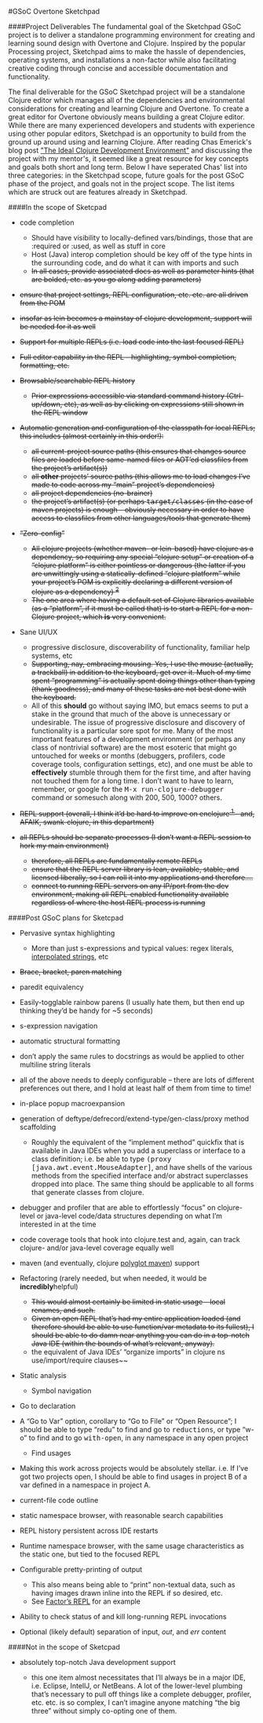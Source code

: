 #GSoC Overtone Sketchpad 

####Project Deliverables
The fundamental goal of the Sketchpad GSoC project is to deliver a standalone programming environment for creating and learning sound design with Overtone and Clojure. Inspired by the popular Processing project, Sketchpad aims to make the hassle of dependencies, operating systems, and installations a non-factor while also facilitating creative coding through concise and accessible documentation and functionality. 

The final deliverable for the GSoC Sketchpad project will be a standalone Clojure editor which manages all of the dependencies and environmental considerations for creating and learning Clojure and Overtone. To create a great editor for Overtone obviously means building a great Clojure editor. While there are many experienced developers and students with experience using other popular editors, Sketchpad is an opportunity to build from the ground up around using and learning Clojure. After reading Chas Emerick's blog post ["The Ideal Clojure Development Environment"](http://cemerick.com/ideal-clojure-development-environment/) and discussing the project with my mentor's, it seemed like a great resource for key concepts and goals both short and long term. Below I have seperated Chas' list into three categories: in the Sketchpad scope, future goals for the post GSoC phase of the project, and goals not in the project scope. The list items which are struck out are features already in Sketchpad.

####In the scope of Sketcpad

- code completion
	+ Should have visibility to locally-defined vars/bindings, those that are :required or :used, as well as stuff in core
	+ Host (Java) interop completion should be key off of the type hints in the surrounding code, and do what it can with imports and such
	+ ~~In all cases, provide associated docs as well as parameter hints (that are bolded, etc. as you go along adding parameters)~~	

- ~~ensure that project settings, REPL configuration, etc. etc. are all driven from the POM~~

- ~~insofar as lein becomes a mainstay of clojure development, support will be needed for it as well~~

- ~~Support for multiple REPLs (i.e. load code into the last focused REPL)~~

- ~~Full editor capability in the REPL – highlighting, symbol completion, formatting, etc.~~

- ~~Browsable/searchable REPL history~~

	+ ~~Prior expressions accessible via standard command history (Ctrl-up/down, etc), as well as by clicking on expressions still shown in the REPL window~~

- ~~Automatic generation and configuration of the classpath for local REPLs; this includes (almost certainly in this order!):~~

	+ ~~all current-project source paths (this ensures that changes source files are loaded before same-named files or AOT&#8217;ed classfiles from the project&#8217;s artifact(s))~~
	+ ~~all <strong>other</strong> projects&#8217; source paths (this allows me to load changes I&#8217;ve made to code across my &#8220;main&#8221; project&#8217;s dependencies)~~
	+ ~~all project dependencies (no-brainer)~~
	+ ~~the project&#8217;s artifact(s) (or perhaps <tt>target/classes</tt> (in the case of maven projects) is enough – obviously necessary in order to have access to classfiles from other languages/tools that generate them)~~

- ~~&#8220;Zero-config&#8221;~~

	+ ~~All clojure projects (whether maven- or lein-based) have clojure as a dependency, so requiring any special &#8220;clojure setup&#8221; or creation of a &#8220;clojure platform&#8221; is either pointless or dangerous (the latter if you are unwittingly using a statically-defined &#8220;clojure platform&#8221; while your project&#8217;s POM is explicitly declaring a different version of clojure as a dependency) <sup> <a href="#fn2"> 2 </a> </sup>~~
	+ ~~The one area where having a default set of Clojure libraries available (as a &#8220;platform&#8221;, if it must be called that) is to start a REPL for a non-Clojure project, which <strong>is</strong> very convenient.~~

- Sane UI/UX

	+ progressive disclosure, discoverability of functionality, familiar help systems, etc
	+ ~~Supporting, nay, embracing mousing. Yes, I use the mouse (actually, a trackball) in addition to the keyboard, get over it. Much of my time spent &#8220;programming&#8221; is actually spent doing things other than typing (thank goodness), and many of these tasks are not best done with the keyboard.~~
	+ All of this <strong>should</strong> go without saying IMO, but emacs seems to put a stake in the ground that much of the above is unnecessary or undesirable. The issue of progressive disclosure and discovery of functionality is a particular sore spot for me. Many of the most important features of a development environment (or perhaps any class of nontrivial software) are the most esoteric that might go untouched for weeks or months (debuggers, profilers, code coverage tools, configuration settings, etc), and one must be able to <strong>effectively</strong> stumble through them for the first time, and after having not touched them for a long time. I don&#8217;t want to have to learn, remember, or google for the <tt>M-x run-clojure-debugger</tt> command or somesuch along with 200, 500, 1000? others.

- ~~REPL support (overall, I think it&#8217;d be hard to improve on enclojure<sup><a href="#fn1"> 1 </a> </sup> – and, AFAIK, swank-clojure, in this department)~~

- ~~all REPLs should be separate processes (I don&#8217;t want a REPL session to hork my main environment)~~

	+ ~~therefore, all REPLs are fundamentally remote REPLs~~
	+ ~~ensure that the REPL server library is lean, available, stable, and licensed liberally, so I can roll it into my applications and therefore&#8230;.~~
	+ ~~connect to running REPL servers on any IP/port from the dev environment, making all REPL-enabled functionality available regardless of where the host REPL process is running~~

####Post GSoC plans for Sketcpad
- Pervasive syntax highlighting

	+ More than just s-expressions and typical values: regex literals, <a href="http://cemerick.com/2009/12/04/string-interpolation-in-clojure/">interpolated strings</a>, etc

- ~~Brace, bracket, paren matching~~

- paredit equivalency

- Easily-togglable rainbow parens (I usually hate them, but then end up thinking they&#8217;d be handy for ~5 seconds)

- s-expression navigation

- automatic structural formatting

- don&#8217;t apply the same rules to docstrings as would be applied to other multiline string literals

- all of the above needs to deeply configurable – there are lots of different preferences out there, and I hold at least half of them from time to time!

- in-place popup macroexpansion
- generation of deftype/defrecord/extend-type/gen-class/proxy method scaffolding

	+ Roughly the equivalent of the &#8220;implement method&#8221; quickfix that is available in Java IDEs when you add a superclass or interface to a class definition; i.e. be able to type <tt>(proxy [java.awt.event.MouseAdapter]</tt>, and have shells of the various methods from the specified interface and/or abstract superclasses dropped into place. The same thing should be applicable to all forms that generate classes from clojure.

- debugger and profiler that are able to effortlessly &#8220;focus&#8221; on clojure-level or java-level code/data structures depending on what I&#8217;m interested in at the time
- code coverage tools that hook into clojure.test and, again, can track clojure- and/or java-level coverage equally well

- maven (and eventually, clojure <a href="http://polyglot.sonatype.org/">polyglot maven</a>) support

- Refactoring (rarely needed, but when needed, it would be <strong>incredibly</strong>helpful)

	+ ~~This would almost certainly be limited in static usage – local renames, and such.~~
	+ ~~Given an open REPL that&#8217;s had my entire application loaded (and therefore should be able to use function/var metadata to its fullest), I should be able to do damn near anything you can do in a top-notch Java IDE (within the bounds of what&#8217;s relevant, anyway).~~
	+ the equivalent of Java IDEs&#8217; &#8220;organize imports&#8221; in clojure ns use/import/require clauses~~

- Static analysis

	+ Symbol navigation

- Go to declaration
- A &#8220;Go to Var&#8221; option, corollary to &#8220;Go to File&#8221; or &#8220;Open Resource&#8221;; I should be able to type &#8220;redu&#8221; to find and go to <tt>reductions</tt>, or type &#8220;w-o&#8221; to find and to go <tt>with-open</tt>, in any namespace in any open project

	+ Find usages

- Making this work across projects would be absolutely stellar.  i.e. If I&#8217;ve got two projects open, I should be able to find usages in project B of a var defined in a namespace in project A.

- current-file code outline

- static namespace browser, with reasonable search capabilities

- REPL history persistent across IDE restarts

- Runtime namespace browser, with the same usage characteristics as the static one, but tied to the focused REPL

- Configurable pretty-printing of output

	+ This also means being able to &#8220;print&#8221; non-textual data, such as having images drawn inline into the REPL if so desired, etc.
	+ See <a href="http://re-factor.blogspot.com/2010/09/visual-repl.html">Factor&#8217;s REPL</a> for an example

- Ability to check status of and kill long-running REPL invocations

- Optional (likely default) separation of input, *out*, and *err* content

####Not in the scope of Sketcpad

- absolutely top-notch Java development support

	+ this one item almost necessitates that I&#8217;ll always be in a major IDE, i.e. Eclipse, IntellJ, or NetBeans. A lot of the lower-level plumbing that&#8217;s necessary to pull off things like a complete debugger, profiler, etc. etc. is so complex, I can&#8217;t imagine anyone matching &#8220;the big three&#8221; without simply co-opting one of them.

